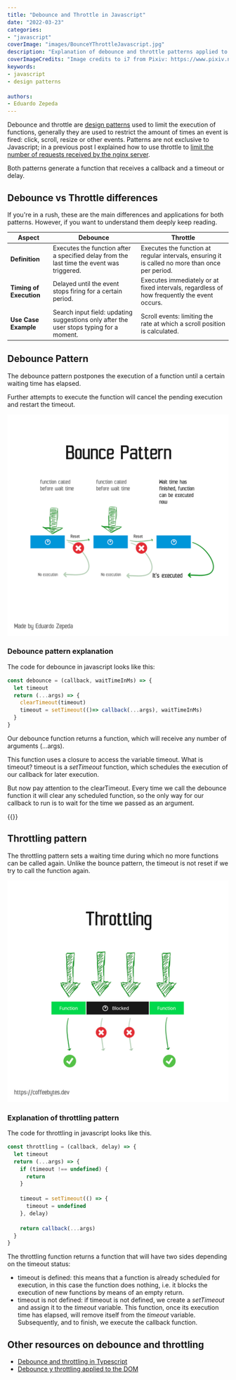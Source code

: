 ```yaml
---
title: "Debounce and Throttle in Javascript"
date: "2022-03-23"
categories:
- "javascript"
coverImage: "images/BounceYThrottleJavascript.jpg"
description: "Explanation of debounce and throttle patterns applied to JavaScript, how they work and outline of how they work internally."
coverImageCredits: "Image credits to i7 from Pixiv: https://www.pixiv.net/en/users/54726558"
keywords:
- javascript
- design patterns

authors:
- Eduardo Zepeda
---
```


Debounce and throttle are [design patterns](/en/design-patterns-in-software/) used to limit the execution of functions, generally they are used to restrict the amount of times an event is fired: click, scroll, resize or other events. Patterns are not exclusive to Javascript; in a previous post I explained how to use throttle to [limit the number of requests received by the nginx server](/en/throttling-on-nginx/).

Both patterns generate a function that receives a callback and a timeout or delay.

## Debounce vs Throttle differences

If you're in a rush, these are the main differences and applications for both patterns. However, if you want to understand them deeply keep reading.

| **Aspect**              | **Debounce**                                                                              | **Throttle**                                                                                    |
| ----------------------- | ----------------------------------------------------------------------------------------- | ----------------------------------------------------------------------------------------------- |
| **Definition**          | Executes the function after a specified delay from the last time the event was triggered. | Executes the function at regular intervals, ensuring it is called no more than once per period. |
| **Timing of Execution** | Delayed until the event stops firing for a certain period.                                | Executes immediately or at fixed intervals, regardless of how frequently the event occurs.      |
| **Use Case Example**    | Search input field: updating suggestions only after the user stops typing for a moment.   | Scroll events: limiting the rate at which a scroll position is calculated.                      |


## Debounce Pattern 

The debounce pattern postpones the execution of a function until a certain waiting time has elapsed.

Further attempts to execute the function will cancel the pending execution and restart the timeout.

![Simplified debounce pattern schematic](images/Bounce-design-pattern-programming.png)

### Debounce pattern explanation

The code for debounce in javascript looks like this:

```javascript
const debounce = (callback, waitTimeInMs) => {
  let timeout 
  return (...args) => {
    clearTimeout(timeout)
    timeout = setTimeout(()=> callback(...args), waitTimeInMs)
  }
}
```

Our debounce function returns a function, which will receive any number of arguments (...args).

This function uses a closure to access the variable timeout. What is timeout? timeout is a _setTimeout_ function, which schedules the execution of our callback for later execution.

But now pay attention to the clearTimeout. Every time we call the debounce function it will clear any scheduled function, so the only way for our callback to run is to wait for the time we passed as an argument.

{{<ad>}}

## Throttling pattern

The throttling pattern sets a waiting time during which no more functions can be called again. Unlike the bounce pattern, the timeout is not reset if we try to call the function again.

![Simplified diagram of the throttling pattern](images/throttling-eng.jpg)

### Explanation of throttling pattern

The code for throttling in javascript looks like this.

```javascript
const throttling = (callback, delay) => {
  let timeout
  return (...args) => {
    if (timeout !== undefined) {
      return
    }

    timeout = setTimeout(() => {
      timeout = undefined
    }, delay)

    return callback(...args)
  }
}
```

The throttling function returns a function that will have two sides depending on the timeout status:

* timeout is defined: this means that a function is already scheduled for execution, in this case the function does nothing, i.e. it blocks the execution of new functions by means of an empty return.
* timeout is not defined: if timeout is not defined, we create a _setTimeout_ and assign it to the _timeout_ variable. This function, once its execution time has elapsed, will remove itself from the _timeout_ variable. Subsequently, and to finish, we execute the callback function.

## Other resources on debounce and throttling

* [Debounce and throttling in Typescript](https://charliesbot.dev/blog/debounce-and-throttle)
* [Debounce y throttling applied to the DOM](https://webdesign.tutsplus.com/es/tutorials/javascript-debounce-and-throttle--cms-36783)